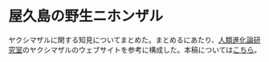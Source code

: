 # 屋久島の野生ニホンザル

ヤクシマザルに関する知見についてまとめた。まとめるにあたり、[人類進化論研究室](https://jinrui.zool.kyoto-u.ac.jp/FuscataHome/yakuzaru.html)のヤクシマザルのウェブサイトを参考に構成した。本稿については[こちら](https://tabutan.github.io/yakuzaru/)。
